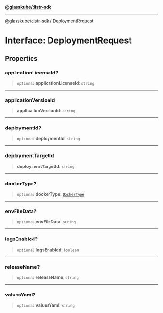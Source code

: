 [**@glasskube/distr-sdk**](../README.md)

---

[@glasskube/distr-sdk](../README.md) / DeploymentRequest

# Interface: DeploymentRequest

## Properties

### applicationLicenseId?

> `optional` **applicationLicenseId**: `string`

---

### applicationVersionId

> **applicationVersionId**: `string`

---

### deploymentId?

> `optional` **deploymentId**: `string`

---

### deploymentTargetId

> **deploymentTargetId**: `string`

---

### dockerType?

> `optional` **dockerType**: [`DockerType`](../type-aliases/DockerType.md)

---

### envFileData?

> `optional` **envFileData**: `string`

---

### logsEnabled?

> `optional` **logsEnabled**: `boolean`

---

### releaseName?

> `optional` **releaseName**: `string`

---

### valuesYaml?

> `optional` **valuesYaml**: `string`
